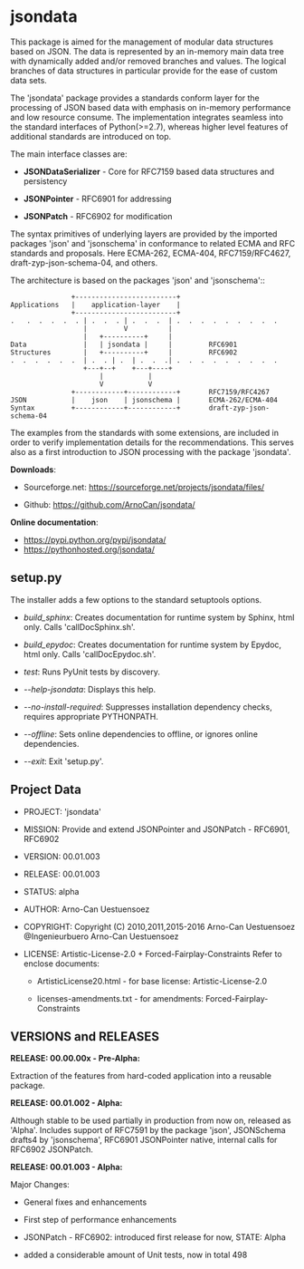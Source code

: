 jsondata
========

This package is aimed for the management of modular data structures based on JSON.
The data is represented by an in-memory main data tree with
dynamically added and/or removed branches and values. The logical branches of data 
structures in particular provide for the ease of custom data sets. 

The 'jsondata' package provides a standards conform layer for the processing of JSON
based data with emphasis on in-memory performance and low resource consume.
The implementation integrates seamless into the standard interfaces of Python(>=2.7),
whereas higher level features of additional standards are introduced on top.

The main interface classes are:

* **JSONDataSerializer** - Core for RFC7159 based data structures and persistency

* **JSONPointer** - RFC6901 for addressing

* **JSONPatch** - RFC6902 for modification

The syntax primitives of underlying layers are provided 
by the imported packages 'json' and 'jsonschema' in conformance to related ECMA and RFC 
standards and proposals. Here ECMA-262, ECMA-404, RFC7159/RFC4627, 
draft-zyp-json-schema-04, and others.

The architecture is based on the packages 'json' and
'jsonschema'::

                   +-------------------------+
    Applications   |    application-layer    |
                   +-------------------------+  
    .   .  .  .  .  . | .  .  . | .  .  .  | .  .  .  .  .  .  .  .  .
                      |         V          |     
                      |   +----------+     |      
    Data              |   | jsondata |     |         RFC6901
    Structures        |   +----------+     |         RFC6902      
    .  .  .  .  .  .  | .  . | .  | .  .  .| .  .  .  .  .  .  .  .  .
                      +---+--+    +---+----+           
                          |           |                           
                          V           V                            
                   +------------+------------+       RFC7159/RFC4267
    JSON           |    json    | jsonschema |       ECMA-262/ECMA-404    
    Syntax         +------------+------------+       draft-zyp-json-schema-04   

The examples from the standards with some extensions, are included in order to 
verify implementation details for the recommendations.
This serves also as a first introduction to JSON processing with the
package 'jsondata'.


**Downloads**:

* Sourceforge.net: https://sourceforge.net/projects/jsondata/files/

* Github: https://github.com/ArnoCan/jsondata/

**Online documentation**:

* https://pypi.python.org/pypi/jsondata/
* https://pythonhosted.org/jsondata/

setup.py
--------

The installer adds a few options to the standard setuptools options.

* *build_sphinx*: Creates documentation for runtime system by Sphinx, html only. Calls 'callDocSphinx.sh'.

* *build_epydoc*: Creates documentation for runtime system by Epydoc, html only. Calls 'callDocEpydoc.sh'.

* *test*: Runs PyUnit tests by discovery.

* *--help-jsondata*: Displays this help.

* *--no-install-required*: Suppresses installation dependency checks, requires appropriate PYTHONPATH.

* *--offline*: Sets online dependencies to offline, or ignores online dependencies.

* *--exit*: Exit 'setup.py'.


Project Data
------------

* PROJECT: 'jsondata'

* MISSION: Provide and extend JSONPointer and JSONPatch - RFC6901, RFC6902

* VERSION: 00.01.003

* RELEASE: 00.01.003

* STATUS: alpha

* AUTHOR: Arno-Can Uestuensoez

* COPYRIGHT: Copyright (C) 2010,2011,2015-2016 Arno-Can Uestuensoez @Ingenieurbuero Arno-Can Uestuensoez

* LICENSE: Artistic-License-2.0 + Forced-Fairplay-Constraints
  Refer to enclose documents:
  
  *  ArtisticLicense20.html - for base license: Artistic-License-2.0 

  *  licenses-amendments.txt - for amendments: Forced-Fairplay-Constraints

VERSIONS and RELEASES
---------------------

**RELEASE: 00.00.00x - Pre-Alpha:**

Extraction of the features from hard-coded application into a reusable package.

**RELEASE: 00.01.002 - Alpha:**

Although stable to be used partially in production from now on, released as 'Alpha'.
Includes support of RFC7591 by the package 'json', JSONSchema drafts4 by 'jsonschema',
RFC6901 JSONPointer native, internal calls for RFC6902 JSONPatch.

**RELEASE: 00.01.003 - Alpha:**

Major Changes:

* General fixes and enhancements 

* First step of performance enhancements

* JSONPatch - RFC6902: introduced first release for now, STATE: Alpha

* added a considerable amount of Unit tests, now in total 498

